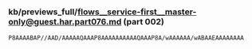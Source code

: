 ### kb/previews_full/flows__service-first__master-only@guest.har.part076.md (part 002)

```md
P8AAAABAP//AAD/AAAAAQAAAP8AAAAAAAAAAQAAAP8A/wAAAAAA/wABAAEAAAAAAAA
```

```
